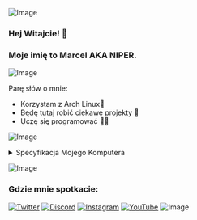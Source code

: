 ![Image](https://raw.githubusercontent.com/catppuccin/catppuccin/main/assets/palette/macchiato.png)
### Hej Witajcie! 👋
### Moje imię to Marcel AKA NIPER.
![Image](https://raw.githubusercontent.com/catppuccin/catppuccin/main/assets/palette/macchiato.png)

<!--
**NIPER/NIPER** is a ✨ _special_ ✨ repository because its `README.md` (this file) appears on your GitHub profile.

:
-->
Parę słów o mnie:

-  Korzystam z Arch Linux🐧
-  Będę tutaj robić ciekawe projekty 🌺 
-  Uczę się programować 🧑‍💻

![Image](https://raw.githubusercontent.com/catppuccin/catppuccin/main/assets/palette/macchiato.png)
<details>
  <summary>Specyfikacja Mojego Komputera</summary>
     • CPU: Intel Core i7-4770S<br>
     • Memory: 24 GB DDR3/DDR3L<br>
     • GPU: NVIDIA Geforce GTX 1050Ti <br>
     • Disk: 1TB SSD
</details>

![Image](https://raw.githubusercontent.com/catppuccin/catppuccin/main/assets/palette/macchiato.png)
### Gdzie mnie spotkacie:
[![Twitter](https://img.shields.io/badge/Twitter-1DA1F2?style=for-the-badge&logo=twitter&logoColor=FFFFFF&labelColor=1DA1F2)](https://twitter.com/NIPERR0)
[![Discord](https://img.shields.io/badge/Discord-%235865F2.svg?style=for-the-badge&logo=discord&logoColor=white)](https://discord.gg/qF39cf7Ccu)
[![Instagram](https://img.shields.io/badge/Instagram-%23E4405F.svg?style=for-the-badge&logo=Instagram&logoColor=white)](https://instagram.com/niperro?igshid=NGExMmI2YTkyZg==)
[![YouTube](https://img.shields.io/badge/YouTube-%23FF0000.svg?style=for-the-badge&logo=YouTube&logoColor=white)](https://YouTube.com/NIPERR)
![Image](https://raw.githubusercontent.com/catppuccin/catppuccin/main/assets/palette/macchiato.png)
